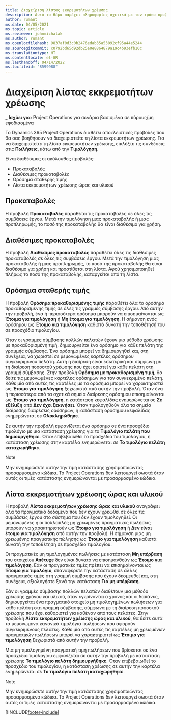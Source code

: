 ```yaml
---
title: Διαχείριση λίστας εκκρεμοτήτων χρέωσης
description: Αυτό το θέμα παρέχει πληροφορίες σχετικά με τον τρόπο προβολής και επεξεργασίας της λίστας εκκρεμοτήτων χρέωσης στο Project Operations.
author: rumant
ms.date: 04/05/2021
ms.topic: article
ms.reviewer: johnmichalak
ms.author: rumant
ms.openlocfilehash: 9837af0d3c0b2476edab35a53092cf95a44e5244
ms.sourcegitcommit: c0792bd65d92db25e0e8864879a19c4b93efb10c
ms.translationtype: HT
ms.contentlocale: el-GR
ms.lasthandoff: 04/14/2022
ms.locfileid: "8599988"
---
```

# <a name="manage-billing-backlog"></a>Διαχείριση λίστας εκκρεμοτήτων χρέωσης

_ **Ισχύει για:** Project Operations για σενάρια βασισμένα σε πόρους/μη εφοδιασμένα

Το Dynamics 365 Project Operations διαθέτει αποκλειστικές προβολές που θα σας βοηθήσουν να διαχειριστείτε τη λίστα εκκρεμοτήτων χρέωσης. Για να διαχειριστείτε τη λίστα εκκρεμοτήτων χρέωσης, επιλέξτε τις συνδέσεις στις **Πωλήσεις**, κάτω από την **Τιμολόγηση**. 

Είναι διαθέσιμες οι ακόλουθες προβολές:

- Προκαταβολές
- Διαθέσιμες προκαταβολές
- Ορόσημα σταθερής τιμής
- Λίστα εκκρεμοτήτων χρέωσης ώρας και υλικού

## <a name="retainers-and-advances"></a>Προκαταβολές

Η προβολή **Προκαταβολές** παραθέτει τις προκαταβολές σε όλες τις συμβάσεις έργου. Μετά την τιμολόγηση μιας προκαταβολής ή μιας προπληρωμής, το ποσό της προκαταβολής θα είναι διαθέσιμο για χρήση.

## <a name="available-retainers-and-advances"></a>Διαθέσιμες προκαταβολές

Η προβολή **Διαθέσιμες προκαταβολές** παραθέτει όλες τις διαθέσιμες προκαταβολές σε όλες τις συμβάσεις έργου. Μετά την τιμολόγηση μιας προκαταβολής ή μιας προπληρωμής, το ποσό της προκαταβολής θα είναι διαθέσιμο για χρήση και προστίθεται στη λίστα. Αφού χρησιμοποιηθεί πλήρως το ποσό της προκαταβολής, καταργείται από τη λίστα.

## <a name="fixed-price-milestones"></a>Ορόσημα σταθερής τιμής

Η προβολή **Ορόσημα προκαθορισμένης τιμής** παραθέτει όλα τα ορόσημα προκαθορισμένης τιμής σε όλες τις γραμμές σύμβασης έργου. Από αυτήν την προβολή, ένα ή περισσότερα ορόσημα μπορούν να επισημαίνονται ως **Έτοιμα για τιμολόγηση** ή **Μη έτοιμα για τιμολόγηση**. Η σήμανση ενός ορόσημου ως **Έτοιμο για τιμολόγηση** καθιστά δυνατή την τοποθέτησή του σε προσχέδιο τιμολογίου.

Όταν οι γραμμές σύμβασης πολλών πελατών έχουν μια μέθοδο χρέωσης με προκαθορισμένη τιμή, δημιουργείται ένα ορόσημο για κάθε πελάτη της γραμμής σύμβασης. Ένα ορόσημο μπορεί να δημιουργηθεί και, στη συνέχεια, να χωριστεί σε μεμονωμένες καρτέλες ορόσημου συγκεκριμένου πελάτη. Αυτή η διαίρεση είναι εσωτερική και σύμφωνη με τη διαίρεση ποσοστού χρέωσης που έχει οριστεί για κάθε πελάτη στη γραμμή σύμβασης. Στην προβολή **Ορόσημα με προκαθορισμένη τιμή**, θα δείτε τις μεμονωμένες καρτέλες ορόσημων για τον συγκεκριμένο πελάτη. Κάθε μία από αυτές τις καρτέλες με τα ορόσημα μπορεί να χαρακτηριστεί ως **Έτοιμο για τιμολόγηση** ξεχωριστά από αυτήν την προβολή. Όταν ένα ή περισσότερα από τα σχετικά σημεία διαίρεσης ορόσημου επισημαίνονται ως **Έτοιμο για τιμολόγηση**, η κατάσταση κεφαλίδας ενημερώνεται σε **Σε εξέλιξη** από **Δεν έχει ξεκινήσει**. Όταν τιμολογηθούν όλα τα σημεία διαίρεσης διαιρέσεις ορόσημων, η κατάσταση ορόσημου κεφαλίδας ενημερώνεται σε **Ολοκληρώθηκε**.

Σε αυτήν την προβολή εμφανίζεται ένα ορόσημο σε ένα προσχέδιο τιμολόγιο με μια κατάσταση χρέωσης για το **Τιμολόγιο πελάτη που δημιουργήθηκε**. Όταν επιβεβαιωθεί το προσχέδιο του τιμολογίου, η κατάσταση χρέωσης στην καρτέλα ενημερώνεται σε **Το τιμολόγιο πελάτη καταχωρήθηκε**. 

> [!NOTE] 
> Μην ενημερώσετε αυτήν την τιμή κατάστασης χρησιμοποιώντας προσαρμοσμένο κώδικα. Το Project Operations δεν λειτουργεί σωστά όταν αυτές οι τιμές κατάστασης ενημερώνονται με προσαρμοσμένο κώδικα.

## <a name="time-and-material-billing-backlog"></a>Λίστα εκκρεμοτήτων χρέωσης ώρας και υλικού

Η προβολή **Λίστα εκκρεμοτήτων χρέωσης ώρας και υλικού** αναγράφει όλα τα πραγματικά δεδομένα που δεν έχουν χρεωθεί σε όλες τις συμβάσεις έργου στο σύστημα που δεν έχουν τιμολογηθεί. Οι μεμονωμένες ή οι πολλαπλές μη χρεωμένες πραγματικές πωλήσεις μπορούν να χαρακτηριστούν ως **Έτοιμο για τιμολόγηση** ή **Δεν είναι έτοιμο για τιμολόγηση** από αυτήν την προβολή. Η σήμανση μιας μη χρεωμένης πραγματικής πώλησης ως **Έτοιμο για τιμολόγηση** καθιστά δυνατή την τοποθέτηση σε προσχέδιο τιμολογίου.

Οι πραγματικές μη τιμολογημένες πωλήσεις με κατάσταση **Μη υπέρβαση** του στοιχείου **Απέτυχε** δεν είναι δυνατό να επισημανθούν ως **Έτοιμο για τιμολόγηση**. Εάν οι πραγματικές τιμές πρέπει να επισημαίνονται ως **Έτοιμο για τιμολόγιο**, επαναφέρετε την κατάσταση σε άλλες πραγματικές τιμές στη γραμμή σύμβασης που έχουν δεσμευθεί και, στη συνέχεια, αξιολογήστε ξανά την κατάσταση **Για μη υπέρβαση**.

Εάν οι γραμμές σύμβασης πολλών πελατών διαθέτουν μια μέθοδο χρέωσης χρόνου και υλικού, όταν εγκρίνονται ο χρόνος και οι δαπάνες, δημιουργείται ένα πραγματικό στοιχείο μη τιμολογημένων πωλήσεων για κάθε πελάτη στη γραμμή σύμβασης, σύμφωνα με τη διαίρεση ποσοστού χρέωσης που έχει καθοριστεί για καθέναν από τους πελάτες. Στην προβολή **Λίστα εκκρεμοτήτων χρέωσης ώρας και υλικού**, θα δείτε αυτά τα μεμονωμένα κανονικά τιμολόγια πωλήσεων που αφορούν συγκεκριμένους πελάτες. Κάθε μία από αυτές τις καρτέλες μη χρεωμένων πραγματικών πωλήσεων μπορεί να χαρακτηριστεί ως **Έτοιμο για τιμολόγηση** ξεχωριστά από αυτήν την προβολή.

Μια μη τιμολογημένη πραγματική τιμή πωλήσεων που βρίσκεται σε ένα προσχέδιο τιμολογίου εμφανίζεται σε αυτήν την προβολή με κατάσταση χρέωσης **Το τιμολόγιο πελάτη δημιουργήθηκε**. Όταν επιβεβαιωθεί το προσχέδιο του τιμολογίου, η κατάσταση χρέωσης σε αυτήν την καρτέλα ενημερώνεται σε **Το τιμολόγιο πελάτη καταχωρήθηκε**. 

> [!NOTE] 
> Μην ενημερώσετε αυτήν την τιμή κατάστασης χρησιμοποιώντας προσαρμοσμένο κώδικα. Το Project Operations δεν λειτουργεί σωστά όταν αυτές οι τιμές κατάστασης ενημερώνονται με προσαρμοσμένο κώδικα.


[!INCLUDE[footer-include](../includes/footer-banner.md)]
